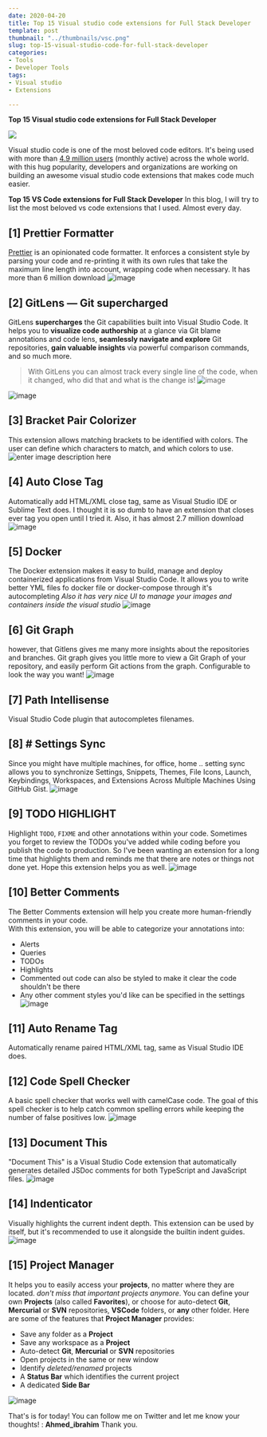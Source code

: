```yaml
---
date: 2020-04-20
title: Top 15 Visual studio code extensions for Full Stack Developer
template: post
thumbnail: "../thumbnails/vsc.png"
slug: top-15-visual-studio-code-for-full-stack-developer
categories:
- Tools
- Developer Tools
tags:
- Visual studio
- Extensions

---
```

**Top 15 Visual studio code extensions for Full Stack Developer**

![](/content/images/ss.PNG)

Visual studio code is one of the most beloved code editors. It's being used with more than [4.9 million users](https://www.geekwire.com/2019/microsoft-declines-back-cmos-statement-majority-google-developers-using-visual-studio-code/) (monthly active) across the whole world. with this hug popularity, developers and organizations are working on building an awesome visual studio code extensions that makes code much easier.

**Top 15 VS Code extensions for Full Stack Developer**
In this blog, I will try to list the most beloved vs code extensions that I used. Almost every day.

## \[1\] Prettier Formatter

[Prettier](https://prettier.io/ "https://prettier.io/")  is an opinionated code formatter. It enforces a consistent style by parsing your code and re-printing it with its own rules that take the maximum line length into account, wrapping code when necessary. It has more than 6 million download
![image](https://user-images.githubusercontent.com/17949497/79779573-e1ed7980-833a-11ea-9d33-22d073fe01db.png)

## \[2\] GitLens — Git supercharged

GitLens **supercharges** the Git capabilities built into Visual Studio Code. It helps you to **visualize code authorship** at a glance via Git blame annotations and code lens, **seamlessly navigate and explore** Git repositories, **gain valuable insights** via powerful comparison commands, and so much more.

> With GitLens you can almost track every single line of the code, when it changed, who did that and what is the change is!
> ![image](https://user-images.githubusercontent.com/17949497/79780248-e6666200-833b-11ea-85b4-26c2edb02de3.png)

![image](https://user-images.githubusercontent.com/17949497/79779895-6809c000-833b-11ea-9037-8cc13418a10f.png)

## \[3\] Bracket Pair Colorizer

This extension allows matching brackets to be identified with colors. The user can define which characters to match, and which colors to use.
![enter image description here](https://github.com/CoenraadS/BracketPair/raw/master/images/example.png)

## \[4\] Auto Close Tag

Automatically add HTML/XML close tag, same as Visual Studio IDE or Sublime Text does. I thought it is so dumb to have an extension that closes ever tag you open until I tried it. Also, it has almost 2.7 million download
![image](https://user-images.githubusercontent.com/17949497/79780676-8c19d100-833c-11ea-9996-c882379a64ad.png)

## \[5\] Docker

The Docker extension makes it easy to build, manage and deploy containerized applications from Visual Studio Code. It allows you to write better YML files fo docker file or docker-compose through it's autocompleting
_Also it has very nice UI to manage your images and containers inside the visual studio_
![image](https://user-images.githubusercontent.com/17949497/79781031-2aa63200-833d-11ea-87b7-7012c6a90eee.png)

## \[6\] Git Graph

however, that Gitlens gives me many more insights about the repositories and branches. Git graph gives you little more to view a Git Graph of your repository, and easily perform Git actions from the graph. Configurable to look the way you want!
![image](https://user-images.githubusercontent.com/17949497/79781645-1282e280-833e-11ea-8f86-9f08963b6781.png)

## \[7\] Path Intellisense

Visual Studio Code plugin that autocompletes filenames.

## \[8\] # Settings Sync

Since you might have multiple machines, for office, home .. setting sync allows you to synchronize Settings, Snippets, Themes, File Icons, Launch, Keybindings, Workspaces, and Extensions Across Multiple Machines Using GitHub Gist.
![image](https://user-images.githubusercontent.com/17949497/79782302-23802380-833f-11ea-91df-0e32decebaf9.png)

## \[9\] TODO HIGHLIGHT

Highlight  `TODO`,  `FIXME`  and other annotations within your code.
Sometimes you forget to review the TODOs you've added while coding before you publish the code to production. So I've been wanting an extension for a long time that highlights them and reminds me that there are notes or things not done yet. Hope this extension helps you as well.
![image](https://user-images.githubusercontent.com/17949497/79782459-6d690980-833f-11ea-9739-bf4b81787cc7.png)

## \[10\] Better Comments

The Better Comments extension will help you create more human-friendly comments in your code.  
With this extension, you will be able to categorize your annotations into:

* Alerts
* Queries
* TODOs
* Highlights
* Commented out code can also be styled to make it clear the code shouldn't be there
* Any other comment styles you'd like can be specified in the settings
  ![image](https://user-images.githubusercontent.com/17949497/79783077-6098e580-8340-11ea-85b4-02e8d1a60fbb.png)

## \[11\] Auto Rename Tag

Automatically rename paired HTML/XML tag, same as Visual Studio IDE does.

## \[12\] Code Spell Checker

A basic spell checker that works well with camelCase code. The goal of this spell checker is to help catch common spelling errors while keeping the number of false positives low.
![image](https://user-images.githubusercontent.com/17949497/79783407-e61c9580-8340-11ea-9178-49f84cef194f.png)

## \[13\] Document This

"Document This" is a Visual Studio Code extension that automatically generates detailed JSDoc comments for both TypeScript and JavaScript files.
![image](https://user-images.githubusercontent.com/17949497/79783785-7b1f8e80-8341-11ea-808a-6c88f2207868.png)

## \[14\] Indenticator

Visually highlights the current indent depth. This extension can be used by itself, but it's recommended to use it alongside the builtin indent guides.
![image](https://user-images.githubusercontent.com/17949497/79783920-b7eb8580-8341-11ea-9b94-bf02c9aa482e.png)

## \[15\] Project Manager

It helps you to easily access your  **projects**, no matter where they are located.  _don't miss that important projects anymore_.
You can define your own  **Projects**  (also called  **Favorites**), or choose for auto-detect  **Git**,  **Mercurial**  or  **SVN**  repositories,  **VSCode**  folders, or  **any**  other folder.
Here are some of the features that  **Project Manager**  provides:

* Save any folder as a  **Project**
* Save any workspace as a  **Project**
* Auto-detect  **Git**,  **Mercurial**  or  **SVN**  repositories
* Open projects in the same or new window
* Identify  _deleted/renamed_  projects
* A  **Status Bar**  which identifies the current project
* A dedicated  **Side Bar**

![image](https://user-images.githubusercontent.com/17949497/79784631-d4d48880-8342-11ea-8585-d73167b0a880.png)

That's is for today! You can follow me on Twitter and let me know your thoughts! : **Ahmed_ibrahim**
Thank you.